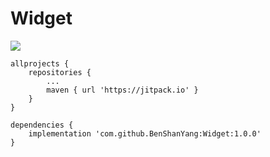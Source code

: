 # Widget

[![](https://jitpack.io/v/BenShanYang/Widget.svg)](https://jitpack.io/#BenShanYang/Widget)



	allprojects {
		repositories {
			...
			maven { url 'https://jitpack.io' }
		}
	}
  
	dependencies {
		implementation 'com.github.BenShanYang:Widget:1.0.0'
	}

